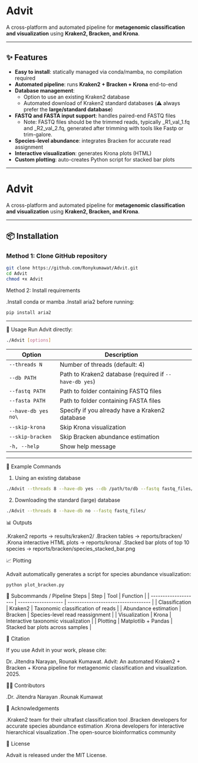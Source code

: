 # Advit  
A cross-platform and automated pipeline for **metagenomic classification and visualization** using **Kraken2, Bracken, and Krona**.  

---

## ✨ Features
- **Easy to install**: statically managed via conda/mamba, no compilation required  
- **Automated pipeline**: runs **Kraken2 + Bracken + Krona** end-to-end  
- **Database management**:  
  - Option to use an existing Kraken2 database  
  - Automated download of Kraken2 standard databases (⚠️ always prefer the **large/standard database**)  
- **FASTQ and FASTA input support**: handles paired-end FASTQ files
  - Note: FASTQ files should be the trimmed reads, typically _R1_val_1.fq and _R2_val_2.fq, generated after trimming with tools like Fastp or trim-galore.
- **Species-level abundance**: integrates Bracken for accurate read assignment  
- **Interactive visualization**: generates Krona plots (HTML)  
- **Custom plotting**: auto-creates Python script for stacked bar plots  

---

# Advit  
A cross-platform and automated pipeline for **metagenomic classification and visualization** using **Kraken2, Bracken, and Krona**.  

---

## 📦 Installation  

### Method 1: Clone GitHub repository  
```bash
git clone https://github.com/Ronykumawat/Advit.git
cd Advit
chmod +x Advit
```

Method 2: Install requirements

.Install conda or mamba
.Install aria2 before running:
```bash
pip install aria2
```
---
🚀 Usage
Run Advit directly:
```bash
./Advit [options]
```
| Option           | Description                                            |                                                |
| ---------------- | ------------------------------------------------------ | ---------------------------------------------- |
| `--threads N`    | Number of threads (default: 4)                         |                                                |
| `--db PATH`      | Path to Kraken2 database (required if `--have-db yes`) |                                                |
| `--fastq PATH`   | Path to folder containing FASTQ files                  |                                                |
| `--fasta PATH`   | Path to folder containing FASTA files                  |                                                |
| `--have-db yes no\`| Specify if you already have a Kraken2 database       |                                                |
| `--skip-krona`   | Skip Krona visualization                               |                                                |
| `--skip-bracken` | Skip Bracken abundance estimation                      |                                                |
| `-h, --help`     | Show help message                                      |                                                |

---

📂 Example Commands

1. Using an existing database
```bash
./Advit --threads 8 --have-db yes --db /path/to/db --fastq fastq_files/
```
2. Downloading the standard (large) database
```bash
./Advit --threads 8 --have-db no --fastq fastq_files/
```
📊 Outputs

.Kraken2 reports → results/kraken2/
.Bracken tables → reports/bracken/
.Krona interactive HTML plots → reports/krona/
.Stacked bar plots of top 10 species → reports/bracken/species_stacked_bar.png

📈 Plotting

Advait automatically generates a script for species abundance visualization:
```bash
python plot_bracken.py
```

🔧 Subcommands / Pipeline Steps
| Step                 | Tool                | Function                            |
| -------------------- | ------------------- | ----------------------------------- |
| Classification       | Kraken2             | Taxonomic classification of reads   |
| Abundance estimation | Bracken             | Species-level read reassignment     |
| Visualization        | Krona               | Interactive taxonomic visualization |
| Plotting             | Matplotlib + Pandas | Stacked bar plots across samples    |

📖 Citation

If you use Advit in your work, please cite:

Dr. Jitendra Narayan, Rounak Kumawat. Advit: An automated Kraken2 + Bracken + Krona pipeline for metagenomic classification and visualization. 2025.

👩‍💻 Contributors

.Dr. Jitendra Narayan
.Rounak Kumawat

🙏 Acknowledgements

.Kraken2 team for their ultrafast classification tool
.Bracken developers for accurate species abundance estimation
.Krona developers for interactive hierarchical visualization
.The open-source bioinformatics community

📜 License

Advait is released under the MIT License.


